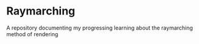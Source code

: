 # Raymarching
A repository documenting my progressing learning about the raymarching method of rendering
